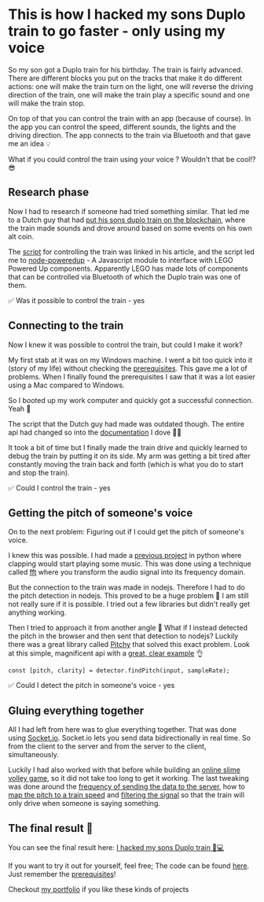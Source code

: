 # This is how I hacked my sons Duplo train to go faster - only using my voice



So my son got a Duplo train for his birthday. The train is fairly advanced. There are different blocks you put on the tracks that make it do different actions: one will make the train turn on the light, one will reverse the driving direction of the train, one will make the train play a specific sound and one will make the train stop. 

On top of that you can control the train with an app (because of course). In the app you can control the speed, different sounds, the lights and the driving direction. The app connects to the train via Bluetooth and that gave me an idea 💡 

What if you could control the train using your voice ? Wouldn't that be cool!? 😎



## Research phase

Now I had to research if someone had tried something similar. That led me to a Dutch guy that had [put his sons duplo train on the blockchain](https://thenextweb.com/news/hacker-blockchain-train-duplo), where the train made sounds and drove around based on some events on his own alt coin.

The [script](https://gist.github.com/roelandp/e80ccc15bc5317e9704e2ac2b3573f42) for controlling the train was linked in his article, and the script led me to [node-poweredup](https://github.com/nathankellenicki/node-poweredup) - A Javascript module to interface with LEGO Powered Up components. Apparently LEGO has made lots of components that can be controlled via Bluetooth of which the Duplo train was one of them. 

✅ Was it possible to control the train - yes



## Connecting to the train

Now I knew it was possible to control the train, but could I make it work? 

My first stab at it was on my Windows machine. I went a bit too quick into it (story of my life) without checking the [prerequisites](https://github.com/abandonware/noble#windows). This gave me a lot of problems. When I finally found the prerequisites I saw that it was a lot easier using a Mac compared to Windows. 

So I booted up my work computer and quickly got a successful connection. Yeah 🥳 

The script that the Dutch guy had made was outdated though. The entire api had changed so into the [documentation](https://nathan.kellenicki.com/node-poweredup/) I dove 🏊‍♀️

It took a bit of time but I finally made the train drive and quickly learned to debug the train by putting it on its side. My arm was getting a bit tired after constantly moving the train back and forth (which is what you do to start and stop the train). 

✅ Could I control the train - yes



## Getting the pitch of someone's voice

On to the next problem: Figuring out if I could get the pitch of someone's voice. 

I knew this was possible. I had made a [previous project](https://github.com/benna100/clap-python-project) in python where clapping would start playing some music. This was done using a technique called [fft](https://en.wikipedia.org/wiki/Fast_Fourier_transform) where you transform the audio signal into its frequency domain.

But the connection to the train was made in nodejs. Therefore I had to do the pitch detection in nodejs. This proved to be a huge problem 🤔 I am still not really sure if it is possible. I tried out a few libraries but didn't really get anything working. 

Then I tried to approach it from another angle 🔎 What if I instead detected the pitch in the browser and then sent that detection to nodejs? Luckily there was a great library called [Pitchy](https://github.com/ianprime0509/pitchy) that solved this exact problem. Look at this simple, magnificent api with a [great, clear example](https://ianjohnson.dev/pitchy/) 👌

```const [pitch, clarity] = detector.findPitch(input, sampleRate);```

✅ Could I detect the pitch in someone's voice - yes



## Gluing everything together

All I had left from here was to glue everything together. That was done using [Socket.io](https://socket.io/). Socket.io lets you send data bidirectionally in real time. So from the client to the server and from the server to the client, simultaneously. 

Luckily I had also worked with that before while building an [online slime volley game](https://slime-volley-multiplayer.herokuapp.com/), so it did not take too long to get it working. The last tweaking was done around the [frequency of sending the data to the server](https://github.com/benna100/duplo-train-voice-control/blob/main/index.js#L37), how to [map the pitch to a train speed](https://github.com/benna100/duplo-train-voice-control/blob/main/index.js#L23) and [filtering the signal](https://github.com/benna100/duplo-train-voice-control/blob/main/index.js#L35) so that the train will only drive when someone is saying something.



## The final result 🚂

You can see the final result here: [I hacked my sons Duplo train 🚂💻](https://www.youtube.com/watch?v=t65X-cs55qM)

If you want to try it out for yourself, feel free; The code can be found [here](https://github.com/benna100/duplo-train-voice-control). Just remember the [prerequisites](https://github.com/abandonware/noble#prerequisites)!

Checkout [my portfolio](https://benna100.github.io/portfolio/) if you like these kinds of projects

